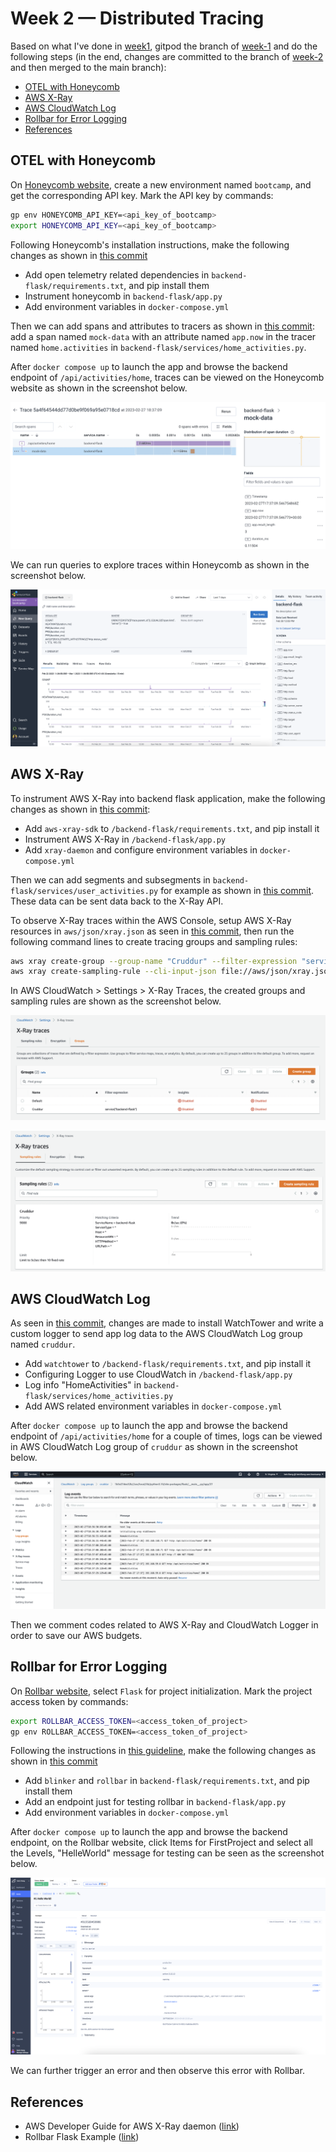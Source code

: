 # Week 2 — Distributed Tracing

Based on what I've done in [week1](https://github.com/beiciliang/aws-bootcamp-cruddur-2023/blob/main/journal/week1.md), gitpod the branch of [week-1](https://github.com/beiciliang/aws-bootcamp-cruddur-2023/tree/week-1) and do the following steps (in the end, changes are committed to the branch of [week-2](https://github.com/beiciliang/aws-bootcamp-cruddur-2023/tree/week-2) and then merged to the main branch):

- [OTEL with Honeycomb](#otel-with-honeycomb)
- [AWS X-Ray](#aws-x-ray)
- [AWS CloudWatch Log](#aws-cloudwatch-log)
- [Rollbar for Error Logging](#rollbar-for-error-logging)
- [References](#references)

## OTEL with Honeycomb

On [Honeycomb website](https://www.honeycomb.io/), create a new environment named `bootcamp`, and get the corresponding API key. Mark the API key by commands:

```sh
gp env HONEYCOMB_API_KEY=<api_key_of_bootcamp>
export HONEYCOMB_API_KEY=<api_key_of_bootcamp>
```

Following Honeycomb's installation instructions, make the following changes as shown in [this commit](https://github.com/beiciliang/aws-bootcamp-cruddur-2023/commit/92ad0998d016bf2d0926d080768e320332b4cb2e)
- Add open telemetry related dependencies in `backend-flask/requirements.txt`, and pip install them
- Instrument honeycomb in `backend-flask/app.py`
- Add environment variables in `docker-compose.yml`

Then we can add spans and attributes to tracers as shown in [this commit](https://github.com/beiciliang/aws-bootcamp-cruddur-2023/commit/ef662fb1fc14fed7afbb79718702c9845cd5c5a5): add a span named `mock-data` with an attribute named `app.now` in the tracer named `home.activities` in `backend-flask/services/home_activities.py`. 

After `docker compose up` to launch the app and browse the backend endpoint of `/api/activities/home`, traces can be viewed on the Honeycomb website as shown in the screenshot below.

![Proof of honeycomb trace](assets/week02-honeycomb-trace.png)

We can run queries to explore traces within Honeycomb as shown in the screenshot below.

![Proof of honeycomb query](assets/week02-honeycomb-query.png)

## AWS X-Ray

To instrument AWS X-Ray into backend flask application, make the following changes as shown in [this commit](https://github.com/beiciliang/aws-bootcamp-cruddur-2023/commit/f47db0187eb421f08118bff314a35849baf935fb):
- Add `aws-xray-sdk` to `/backend-flask/requirements.txt`, and pip install it
- Instrument AWS X-Ray in `/backend-flask/app.py`
- Add `xray-daemon` and configure environment variables in `docker-compose.yml`

Then we can add segments and subsegments in `backend-flask/services/user_activities.py` for example as shown in [this commit](https://github.com/beiciliang/aws-bootcamp-cruddur-2023/commit/a5a131f954cff5516897fbf9269d459e0a2b383d). These data can be sent data back to the X-Ray API.

To observe X-Ray traces within the AWS Console, setup AWS X-Ray resources in `aws/json/xray.json` as seen in [this commit](https://github.com/beiciliang/aws-bootcamp-cruddur-2023/commit/0fbb8e89bb3fc810e58f1d3e5fe7699a12da6af2), then run the following command lines to create tracing groups and sampling rules:

```sh
aws xray create-group --group-name "Cruddur" --filter-expression "service(\"backend-flask\")" 
aws xray create-sampling-rule --cli-input-json file://aws/json/xray.json
```

In AWS CloudWatch > Settings > X-Ray Traces, the created groups and sampling rules are shown as the screenshot below.

![Proof of xray group](assets/week02-xray-group.png)

![Proof of xray rule](assets/week02-xray-rule.png)

## AWS CloudWatch Log 

As seen in [this commit](https://github.com/beiciliang/aws-bootcamp-cruddur-2023/commit/a5a476e9d1c435572de4a66a9104c8ae609a7e7d), changes are made to install WatchTower and write a custom logger to send app log data to the AWS CloudWatch Log group named `cruddur`.
- Add `watchtower` to `/backend-flask/requirements.txt`, and pip install it
- Configuring Logger to use CloudWatch in `/backend-flask/app.py`
- Log info "HomeActivities" in `backend-flask/services/home_activities.py`
- Add AWS related environment variables in `docker-compose.yml`

After `docker compose up` to launch the app and browse the backend endpoint of `/api/activities/home` for a couple of times, logs can be viewed in AWS CloudWatch Log group of `cruddur` as shown in the screenshot below.

![Proof of cloudwatch log](assets/week02-cloudwatch-log.png)

Then we comment codes related to AWS X-Ray and CloudWatch Logger in order to save our AWS budgets.

## Rollbar for Error Logging

On [Rollbar website](https://rollbar.com/), select `Flask` for project initialization. Mark the project access token by commands:

```sh
export ROLLBAR_ACCESS_TOKEN=<access_token_of_project>
gp env ROLLBAR_ACCESS_TOKEN=<access_token_of_project>
```

Following the instructions in [this guideline](https://github.com/omenking/aws-bootcamp-cruddur-2023/blob/week-2/journal/week2.md#rollbar), make the following changes as shown in [this commit](https://github.com/beiciliang/aws-bootcamp-cruddur-2023/commit/126dab380a1e29c89d100089e87bb7a2dc4e2498)
- Add `blinker` and `rollbar` in `backend-flask/requirements.txt`, and pip install them
- Add an endpoint just for testing rollbar in `backend-flask/app.py`
- Add environment variables in `docker-compose.yml`

After `docker compose up` to launch the app and browse the backend endpoint, on the Rollbar website, click Items for FirstProject and select all the Levels, "HelleWorld" message for testing can be seen as the screenshot below.

![Proof of rollbar](assets/week02-rollbar-helloworld.png)

We can further trigger an error and then observe this error with Rollbar.

## References

- AWS Developer Guide for AWS X-Ray daemon ([link](https://docs.aws.amazon.com/xray/latest/devguide/xray-daemon.html))
- Rollbar Flask Example ([link](https://github.com/rollbar/rollbar-flask-example/blob/master/hello.py))
